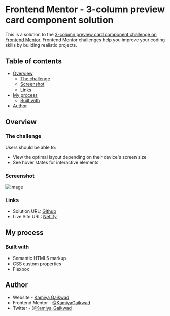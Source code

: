 # Frontend Mentor - 3-column preview card component solution

This is a solution to the [3-column preview card component challenge on Frontend Mentor](https://www.frontendmentor.io/challenges/3column-preview-card-component-pH92eAR2-). Frontend Mentor challenges help you improve your coding skills by building realistic projects. 

## Table of contents

- [Overview](#overview)
  - [The challenge](#the-challenge)
  - [Screenshot](#screenshot)
  - [Links](#links)
- [My process](#my-process)
  - [Built with](#built-with)
- [Author](#author)

## Overview

### The challenge

Users should be able to:

- View the optimal layout depending on their device's screen size
- See hover states for interactive elements

### Screenshot

![image](https://github.com/KamiyaGaikwad/Frontend-Mentor-Challenges/assets/79163529/412314d5-9ebb-4ff8-b6ff-9b94e7352d66)

### Links

- Solution URL: [Github](https://github.com/KamiyaGaikwad/Frontend-Mentor-Challenges/edit/main/3-column-preview-card-component-main)
- Live Site URL: [Netlify](https://3-column-preview-card-component-k.netlify.app/)

## My process

### Built with

- Semantic HTML5 markup
- CSS custom properties
- Flexbox

## Author

- Website - [Kamiya Gaikwad](https://kamiya-gaikwad-portfolio.vercel.app/)
- Frontend Mentor - [@KamiyaGaikwad](https://www.frontendmentor.io/profile/KamiyaGaikwad)
- Twitter - [@Kamiya_Gaikwad](https://www.twitter.com/Kamiya_Gaikwad)

